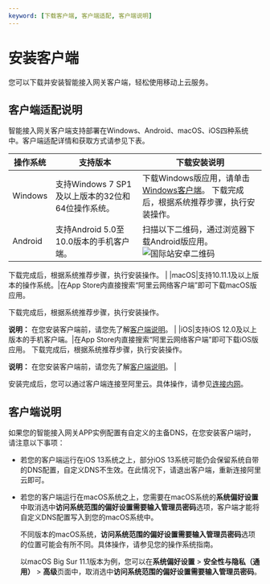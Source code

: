 ```yaml
---
keyword: [下载客户端, 客户端适配, 客户端说明]
---
```


# 安装客户端

您可以下载并安装智能接入网关客户端，轻松使用移动上云服务。

## 客户端适配说明

智能接入网关客户端支持部署在Windows、Android、macOS、iOS四种系统中。客户端适配详情和获取方式请参见下表。

|操作系统|支持版本|下载安装说明|
|----|----|------|
|Windows|支持Windows 7 SP1及以上版本的32位和64位操作系统。|下载Windows版应用，请单击[Windows客户端](http://sdwan-oss-shanghai.oss-cn-shanghai.aliyuncs.com/win_installer/windows_latest.html)。 下载完成后，根据系统推荐步骤，执行安装操作。 |
|Android|支持Android 5.0至10.0版本的手机客户端。|扫描以下二维码，通过浏览器下载Android版应用。 ![国际站安卓二维码](https://static-aliyun-doc.oss-accelerate.aliyuncs.com/assets/img/zh-CN/1554322161/p128702.png)

下载完成后，根据系统推荐步骤，执行安装操作。 |
|macOS|支持10.11.1及以上版本的操作系统。|在App Store内直接搜索“阿里云网络客户端”即可下载macOS版应用。

下载完成后，根据系统推荐步骤，执行安装操作。

**说明：** 在您安装客户端前，请您先了解[客户端说明](#section_8n5_pyn_s7y)。 |
|iOS|支持iOS 12.0及以上版本的手机客户端。|在App Store内直接搜索“阿里云网络客户端”即可下载iOS版应用。 下载完成后，根据系统推荐步骤，执行安装操作。

**说明：** 在您安装客户端前，请您先了解[客户端说明](#section_8n5_pyn_s7y)。 |

安装完成后，您可以通过客户端连接至阿里云。具体操作，请参见[连接内网](/intl.zh-CN/APP手册/终端用户使用指南/连接内网.md)。

## 客户端说明

如果您的智能接入网关APP实例配置有自定义的主备DNS，在您安装客户端时，请注意以下事项：

-   若您的客户端运行在iOS 13系统之上，部分iOS 13系统可能仍会保留系统自带的DNS配置，自定义DNS不生效。在此情况下，请退出客户端，重新连接阿里云即可。
-   若您的客户端运行在macOS系统之上，您需要在macOS系统的**系统偏好设置**中取消选中**访问系统范围的偏好设置需要输入管理员密码**选项，客户端才能将自定义DNS配置写入到您的macOS系统中。

    不同版本的macOS系统，**访问系统范围的偏好设置需要输入管理员密码**选项的位置可能会有所不同。具体操作，请参见您的操作系统指南。

    以macOS Big Sur 11.1版本为例，您可以在**系统偏好设置** \> **安全性与隐私（通用）** \> **高级**页面中，取消选中**访问系统范围的偏好设置需要输入管理员密码**。


